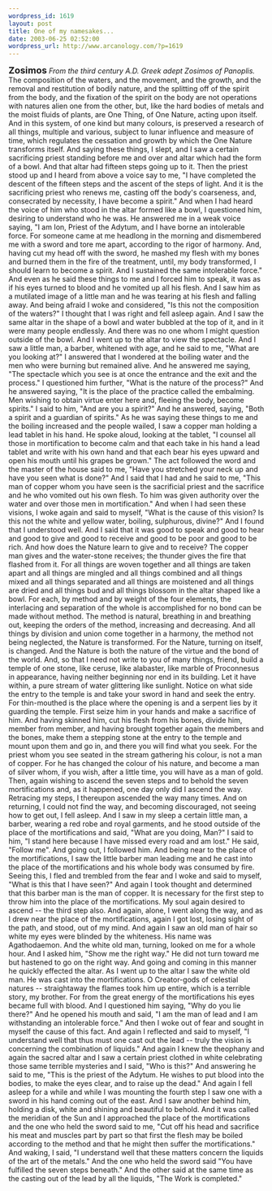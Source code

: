 ```yaml
--- 
wordpress_id: 1619
layout: post
title: One of my namesakes...
date: 2003-06-25 02:52:00
wordpress_url: http://www.arcanology.com/?p=1619
---
```

<b><font size="+1">Zosimos</font></b> <i>From the third century A.D. Greek adept Zosimos of Panoplis.</i> The composition of the waters, and the movement, and the growth, and the removal and restitution of bodily nature, and the splitting off of the spirit from the body, and the fixation of the spirit on the body are not operations with natures alien one from the other, but, like the hard bodies of metals and the moist fluids of plants, are One Thing, of One Nature, acting upon itself. And in this system, of one kind but many colours, is preserved a research of all things, multiple and various, subject to lunar influence and measure of time, which regulates the cessation and growth by which the One Nature transforms itself. And saying these things, I slept, and I saw a certain sacrificing priest standing before me and over and altar which had the form of a bowl. And that altar had fifteen steps going up to it. Then the priest stood up and I heard from above a voice say to me, "I have completed the descent of the fifteen steps and the ascent of the steps of light. And it is the sacrificing priest who renews me, casting off the body&apos;s coarseness, and, consecrated by necessity, I have become a spirit." And when I had heard the voice of him who stood in the altar formed like a bowl, I questioned him, desiring to understand who he was. <lj-cut text="And the rest was behind the cut tag, verily!"> He answered me in a weak voice saying, "I am Ion, Priest of the Adytum, and I have borne an intolerable force. For someone came at me headlong in the morning and dismembered me with a sword and tore me apart, according to the rigor of harmony. And, having cut my head off with the sword, he mashed my flesh with my bones and burned them in the fire of the treatment, until, my body transformed, I should learn to become a spirit. And I sustained the same intolerable force." And even as he said these things to me and I forced him to speak, it was as if his eyes turned to blood and he vomited up all his flesh. And I saw him as a mutilated image of a little man and he was tearing at his flesh and falling away. And being afraid I woke and considered, "Is this not the composition of the waters?" I thought that I was right and fell asleep again. And I saw the same altar in the shape of a bowl and water bubbled at the top of it, and in it were many people endlessly. And there was no one whom I might question outside of the bowl. And I went up to the altar to view the spectacle. And I saw a little man, a barber, whitened with age, and he said to me, "What are you looking at?" I answered that I wondered at the boiling water and the men who were burning but remained alive. And he answered me saying, "The spectacle which you see is at once the entrance and the exit and the process." I questioned him further, "What is the nature of the process?" And he answered saying, "It is the place of the practice called the embalming. Men wishing to obtain virtue enter here and, fleeing the body, become spirits." I said to him, "And are you a spirit?" And he answered, saying, "Both a spirit and a guardian of spirits." As he was saying these things to me and the boiling increased and the people wailed, I saw a copper man holding a lead tablet in his hand. He spoke aloud, looking at the tablet, "I counsel all those in mortification to become calm and that each take in his hand a lead tablet and write with his own hand and that each bear his eyes upward and open his mouth until his grapes be grown." The act followed the word and the master of the house said to me, "Have you stretched your neck up and have you seen what is done?" And I said that I had and he said to me, "This man of copper whom you have seen is the sacrificial priest and the sacrifice and he who vomited out his own flesh. To him was given authority over the water and over those men in mortification." And when I had seen these visions, I woke again and said to myself, "What is the cause of this vision? Is this not the white and yellow water, boiling, sulphurous, divine?" And I found that I understood well. And I said that it was good to speak and good to hear and good to give and good to receive and good to be poor and good to be rich. And how does the Nature learn to give and to receive? The copper man gives and the water-stone receives; the thunder gives the fire that flashed from it. For all things are woven together and all things are taken apart and all things are mingled and all things combined and all things mixed and all things separated and all things are moistened and all things are dried and all things bud and all things blossom in the altar shaped like a bowl. For each, by method and by weight of the four elements, the interlacing and separation of the whole is accomplished for no bond can be made without method. The method is natural, breathing in and breathing out, keeping the orders of the method, increasing and decreasing. And all things by division and union come together in a harmony, the method not being neglected, the Nature is transformed. For the Nature, turning on itself, is changed. And the Nature is both the nature of the virtue and the bond of the world. And, so that I need not write to you of many things, friend, build a temple of one stone, like ceruse, like alabaster, like marble of Proconnesus in appearance, having neither beginning nor end in its building. Let it have within, a pure stream of water glittering like sunlight. Notice on what side the entry to the temple is and take your sword in hand and seek the entry. For thin-mouthed is the place where the opening is and a serpent lies by it guarding the temple. First seize him in your hands and make a sacrifice of him. And having skinned him, cut his flesh from his bones, divide him, member from member, and having brought together again the members and the bones, make them a stepping stone at the entry to the temple and mount upon them and go in, and there you will find what you seek. For the priest whom you see seated in the stream gathering his colour, is not a man of copper. For he has changed the colour of his nature, and become a man of silver whom, if you wish, after a little time, you will have as a man of gold. Then, again wishing to ascend the seven steps and to behold the seven mortifications and, as it happened, one day only did I ascend the way. Retracing my steps, I thereupon ascended the way many times. And on returning, I could not find the way, and becoming discouraged, not seeing how to get out, I fell asleep. And I saw in my sleep a certain little man, a barber, wearing a red robe and royal garments, and he stood outside of the place of the mortifications and said, "What are you doing, Man?" I said to him, "I stand here because I have missed every road and am lost." He said, "Follow me". And going out, I followed him. And being near to the place of the mortifications, I saw the little barber man leading me and he cast into the place of the mortifications and his whole body was consumed by fire. Seeing this, I fled and trembled from the fear and I woke and said to myself, "What is this that I have seen?" And again I took thought and determined that this barber man is the man of copper. It is necessary for the first step to throw him into the place of the mortifications. My soul again desired to ascend -- the third step also. And again, alone, I went along the way, and as I drew near the place of the mortifications, again I got lost, losing sight of the path, and stood, out of my mind. And again I saw an old man of hair so white my eyes were blinded by the whiteness. His name was Agathodaemon. And the white old man, turning, looked on me for a whole hour. And I asked him, "Show me the right way." He did not turn toward me but hastened to go on the right way. And going and coming in this manner he quickly effected the altar. As I went up to the altar I saw the white old man. He was cast into the mortifications. O Creator-gods of celestial natures -- straightaway the flames took him up entire, which is a terrible story, my brother. For from the great energy of the mortifications his eyes became full with blood. And I questioned him saying, "Why do you lie there?" And he opened his mouth and said, "I am the man of lead and I am withstanding an intolerable force." And then I woke out of fear and sought in myself the cause of this fact. And again I reflected and said to myself, "I understand well that thus must one cast out the lead -- truly the vision is concerning the combination of liquids." And again I knew the theophany and again the sacred altar and I saw a certain priest clothed in white celebrating those same terrible mysteries and I said, "Who is this?" And answering he said to me, "This is the priest of the Adytum. He wishes to put blood into the bodies, to make the eyes clear, and to raise up the dead." And again I fell asleep for a while and while I was mounting the fourth step I saw one with a sword in his hand coming out of the east. And I saw another behind him, holding a disk, white and shining and beautiful to behold. And it was called the meridian of the Sun and I approached the place of the mortifications and the one who held the sword said to me, "Cut off his head and sacrifice his meat and muscles part by part so that first the flesh may be boiled according to the method and that he might then suffer the mortifications." And waking, I said, "I understand well that these matters concern the liquids of the art of the metals." And the one who held the sword said "You have fulfilled the seven steps beneath." And the other said at the same time as the casting out of the lead by all the liquids, "The Work is completed."